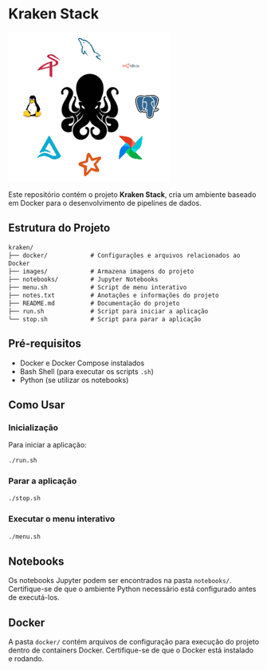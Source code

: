 # Kraken Stack

![Tela](images/Kraken_Stack.png)

Este repositório contém o projeto **Kraken Stack**, cria um ambiente baseado em Docker para o desenvolvimento de pipelines de dados.

## Estrutura do Projeto

```
kraken/
├── docker/            # Configurações e arquivos relacionados ao Docker
├── images/            # Armazena imagens do projeto
├── notebooks/         # Jupyter Notebooks
├── menu.sh            # Script de menu interativo
├── notes.txt          # Anotações e informações do projeto
├── README.md          # Documentação do projeto
├── run.sh             # Script para iniciar a aplicação
└── stop.sh            # Script para parar a aplicação
```

## Pré-requisitos

- Docker e Docker Compose instalados
- Bash Shell (para executar os scripts `.sh`)
- Python (se utilizar os notebooks)

## Como Usar

### Inicialização

Para iniciar a aplicação:

```sh
./run.sh
```

### Parar a aplicação

```sh
./stop.sh
```

### Executar o menu interativo

```sh
./menu.sh
```

## Notebooks

Os notebooks Jupyter podem ser encontrados na pasta `notebooks/`. Certifique-se de que o ambiente Python necessário está configurado antes de executá-los.

## Docker

A pasta `docker/` contém arquivos de configuração para execução do projeto dentro de containers Docker. Certifique-se de que o Docker está instalado e rodando.
